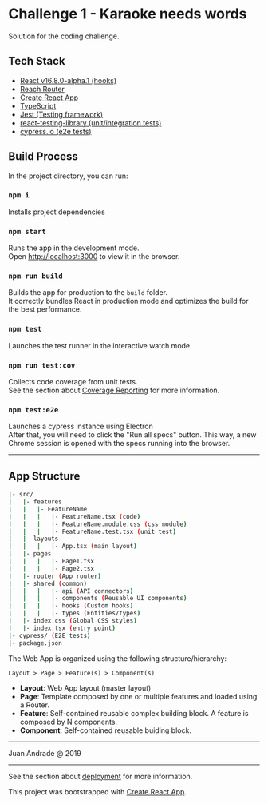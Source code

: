 # Challenge 1 - Karaoke needs words

Solution for the coding challenge.

## Tech Stack

- [React v16.8.0-alpha.1 (hooks)](https://reactjs.org/)
- [Reach Router](https://reach.tech/router)
- [Create React App](https://facebook.github.io/create-react-app/)
- [TypeScript](https://www.typescriptlang.org/)
- [Jest (Testing framework)](https://jestjs.io/)
- [react-testing-library (unit/integration tests)](https://github.com/kentcdodds/react-testing-library)
- [cypress.io (e2e tests)](https://www.cypress.io/)

## Build Process

In the project directory, you can run:

### `npm i`

Installs project dependencies

### `npm start`

Runs the app in the development mode.<br>
Open [http://localhost:3000](http://localhost:3000) to view it in the browser.

### `npm run build`

Builds the app for production to the `build` folder.<br>
It correctly bundles React in production mode and optimizes the build for the best performance.

### `npm test`

Launches the test runner in the interactive watch mode.

### `npm run test:cov`

Collects code coverage from unit tests.<br>
See the section about [Coverage Reporting](https://facebook.github.io/create-react-app/docs/running-tests#coverage-reporting) for more information.

### `npm test:e2e`

Launches a cypress instance using Electron<br>
After that, you will need to click the "Run all specs" button. This way, a new Chrome session is opened with the specs running into the browser.

---

## App Structure

```bash
|- src/
|	|- features
|	|	|- FeatureName
|   |	|	|- FeatureName.tsx (code)
|   |	|	|- FeatureName.module.css (css module)
|   |	|	|- FeatureName.test.tsx (unit test)
|	|- layouts
|   |	|	|- App.tsx (main layout)
|	|- pages
|   |	|	|- Page1.tsx
|   |	|	|- Page2.tsx
|	|- router (App router)
|	|- shared (common)
|   |	|	|- api (API connectors)
|   |	|	|- components (Reusable UI components)
|   |	|	|- hooks (Custom hooks)
|   |	|	|- types (Entities/types)
|	|- index.css (Global CSS styles)
|	|- index.tsx (entry point)
|- cypress/ (E2E tests)
|- package.json
```

The Web App is organized using the following structure/hierarchy:

```
Layout > Page > Feature(s) > Component(s)
```

- **Layout**: Web App layout (master layout)
- **Page**: Template composed by one or multiple features and loaded using a Router.
- **Feature**: Self-contained reusable complex building block. A feature is composed by N components.
- **Component**: Self-contained reusable buiding block.

---

Juan Andrade @ 2019

---

See the section about [deployment](https://facebook.github.io/create-react-app/docs/deployment) for more information.

This project was bootstrapped with [Create React App](https://github.com/facebook/create-react-app).
